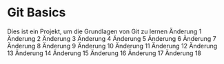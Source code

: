 # Git Basics
Dies ist ein Projekt, um die Grundlagen von Git zu lernen
Änderung 1
Änderung 2
Änderung 3
Änderung 4
Änderung 5
Änderung 6
Änderung 7
Änderung 8
Änderung 9
Änderung 10
Änderung 11
Änderung 12
Änderung 13
Änderung 14
Änderung 15
Änderung 16
Änderung 17
Änderung 18
